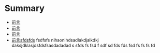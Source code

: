 # Summary
* [前言](README.md)
* [前言](README.md)
* [前言](README.md)
* [前言sfdsfds](README.md)
fsdfsfs
nihaonihdsadlakdjalkdkj
daksjdklasjdsfdsfsasdadadad
s  sfds fs fsd f  sdf sd fds fds fsd fs fs fs fd
